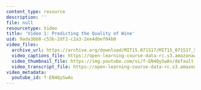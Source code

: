 ```yaml
---
content_type: resource
description: ''
file: null
resourcetype: Video
title: 'Video 1: Predicting the Quality of Wine'
uid: 9ada3bb8-c53b-2df2-c2a3-2ee4dbef04b0
video_files:
  archive_url: https://archive.org/download/MIT15.071S17/MIT15_071S17_Session_2.2.01_300k.mp4
  video_captions_file: https://open-learning-course-data-rc.s3.amazonaws.com/15-071-the-analytics-edge-spring-2017/d2bab795526a59089e87e183a148b469_f-EN4QySwAs.vtt
  video_thumbnail_file: https://img.youtube.com/vi/f-EN4QySwAs/default.jpg
  video_transcript_file: https://open-learning-course-data-rc.s3.amazonaws.com/15-071-the-analytics-edge-spring-2017/a9302569c8e24a6c7f6af3650f4eac75_f-EN4QySwAs.pdf
video_metadata:
  youtube_id: f-EN4QySwAs
---
```

